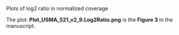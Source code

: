 Plots of log2 ratio in normalized coverage

The plot: <b>Plot_USMA_521_v2_9.Log2Ratio.png</b> is the <b>Figure 3</b> in the manuscript.